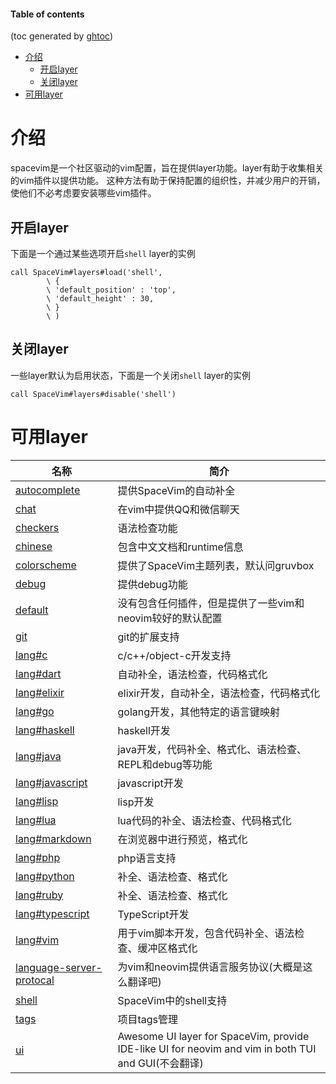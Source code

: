 #### Table of contents
(toc generated by [ghtoc](https://github.com/sk1418/ghtoc))
- [介绍](#介绍)
    - [开启layer](#开启layer)
    - [关闭layer](#关闭layer)
- [可用layer](#可用layer)

# 介绍
spacevim是一个社区驱动的vim配置，旨在提供layer功能。layer有助于收集相关的vim插件以提供功能。
这种方法有助于保持配置的组织性，并减少用户的开销，使他们不必考虑要安装哪些vim插件。
## 开启layer
下面是一个通过某些选项开启`shell` layer的实例
```vim
call SpaceVim#layers#load('shell',
        \ {
        \ 'default_position' : 'top',
        \ 'default_height' : 30,
        \ }
        \ )
```
## 关闭layer
一些layer默认为启用状态，下面是一个关闭`shell` layer的实例
```vim
call SpaceVim#layers#disable('shell')
```
# 可用layer
|名称|简介|
|-|-|
|[autocomplete](layers/autocomplete.md)|提供SpaceVim的自动补全|
|[chat](layers/chat.md)|在vim中提供QQ和微信聊天|
|[checkers](layers/checkers.md)|语法检查功能|
|[chinese](layers/chinese.md)|包含中文文档和runtime信息|
|[colorscheme](layers/colorscheme.md)|提供了SpaceVim主题列表，默认问gruvbox|
|[debug](layer/debug.md)|提供debug功能|
|[default](layer/default.md)|没有包含任何插件，但是提供了一些vim和neovim较好的默认配置|
|[git](layers/git.md)|git的扩展支持|
|[lang#c](layers/lang/c.md)|c/c++/object-c开发支持|
|[lang#dart](layers/lang/dart.md)|自动补全，语法检查，代码格式化|
|[lang#elixir](layers/lang/elixir.md)|elixir开发，自动补全，语法检查，代码格式化|
|[lang#go](layers/lang/go.md)|golang开发，其他特定的语言键映射|
|[lang#haskell](layers/lang/haskell.md)|haskell开发|
|[lang#java](layers/lang/java.md)|java开发，代码补全、格式化、语法检查、REPL和debug等功能|
|[lang#javascript](layers/lang/javascript.md)|javascript开发|
|[lang#lisp](layers/lang/lisp.md)|lisp开发|
|[lang#lua](layers/lang/lua.md)|lua代码的补全、语法检查、代码格式化|
|[lang#markdown](layers/lang/markdown.md)|在浏览器中进行预览，格式化|
|[lang#php](layers/lang/php.md)|php语言支持|
|[lang#python](layers/lang/python.md)|补全、语法检查、格式化|
|[lang#ruby](layers/lang/ruby.md)|补全、语法检查、格式化|
|[lang#typescript](layers/lang/typescript.md)|TypeScript开发|
|[lang#vim](layers/lang/vim.md)|用于vim脚本开发，包含代码补全、语法检查、缓冲区格式化|
|[language-server-protocal](layers/language-server-protocal.md)|为vim和neovim提供语言服务协议(大概是这么翻译吧)|
|[shell](layers/shell.md)|SpaceVim中的shell支持|
|[tags](layers/tages.md)|项目tags管理|
|[ui](layers/ui.md)|Awesome UI layer for SpaceVim, provide IDE-like UI for neovim and vim in both TUI and GUI(不会翻译)|





